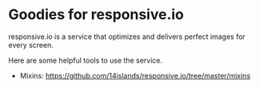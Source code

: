 
# Goodies for responsive.io

responsive.io is a service that optimizes and delivers perfect images for every screen.  

Here are some helpful tools to use the service.

* Mixins: https://github.com/14islands/responsive.io/tree/master/mixins
